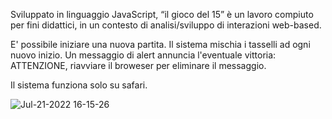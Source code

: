 
Sviluppato in linguaggio JavaScript, “il gioco del 15” è un lavoro compiuto per fini didattici, in un contesto di analisi/sviluppo di interazioni web-based.

E' possibile iniziare una nuova partita. Il sistema mischia i tasselli ad ogni nuovo inizio.
Un messaggio di alert annuncia l'eventuale vittoria: ATTENZIONE, riavviare il broweser per eliminare il messaggio.

Il sistema funziona solo su safari.


![Jul-21-2022 16-15-26](https://user-images.githubusercontent.com/109685724/180235883-8fe16f0c-8656-44c6-b889-bfbdcded568c.gif)
